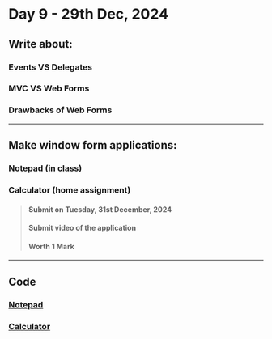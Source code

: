 # Day 9 - 29th Dec, 2024

## Write about:

### Events VS Delegates

### MVC VS Web Forms

### Drawbacks of Web Forms

---

## Make window form applications:

### Notepad (in class)

### Calculator (home assignment)
> #### Submit on Tuesday, 31st December, 2024
> #### Submit video of the application
> #### Worth 1 Mark

---

## Code

### [Notepad](../applications/01-notepad/)

### [Calculator](../applications/02-calculator/)